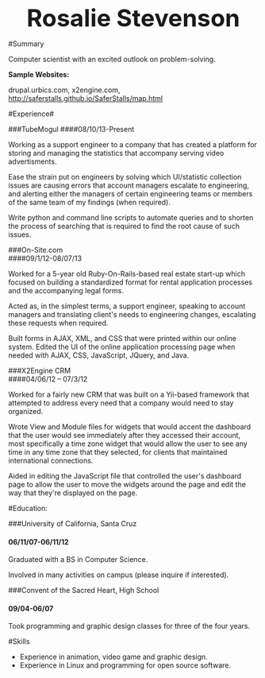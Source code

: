 
<p align="center"><b><font size="60">Rosalie Stevenson</font></b></p>

#Summary

Computer scientist with an excited outlook on problem-solving.

**Sample Websites:**

drupal.urbics.com, x2engine.com, http://saferstalls.github.io/SaferStalls/map.html

#Experience#

###TubeMogul 
####08/10/13-Present

   Working as a support engineer to a company that has created a platform for storing and managing the statistics that accompany serving video advertisments. 

  Ease the strain put on engineers by solving which UI/statistic collection issues are causing errors that account managers escalate to engineering, and alerting either the managers of certain engineering teams or members of the same team of my findings (when required).

   Write python and command line scripts to automate queries and to shorten the process of searching that is required to find the root cause of such issues.

###On-Site.com               
####09/1/12-08/07/13

  Worked for a 5-year old Ruby-On-Rails-based real estate start-up which focused on building a standardized format for rental application processes and the accompanying legal forms.

   Acted as, in the simplest terms, a support engineer, speaking to account managers and translating client's needs to engineering changes, escalating these requests when required.

   Built forms in AJAX, XML, and CSS that were printed within our online system.
Edited the UI of the online application processing page when needed with AJAX, CSS, JavaScript, JQuery, and Java.

###X2Engine CRM       
####04/06/12 – 07/3/12

   Worked for a fairly new CRM that was built on a Yii-based framework that attempted to address every need that a company would need to stay organized. 

   Wrote View and Module files for widgets that would accent the dashboard that the user would see immediately after they accessed their account, most specifically a time zone widget that would allow the user to see any time in any time zone that they selected, for clients that maintained international connections.

   Aided in editing the JavaScript file that controlled the user's dashboard page to allow the user to move the widgets around the page and edit the way that they're displayed on the page.

#Education:

###University of California, Santa Cruz      
#### 06/11/07-06/11/12

   Graduated with a BS in Computer Science.

   Involved in many activities on campus (please inquire if interested).

###Convent of the Sacred Heart, High School   
#### 09/04-06/07

   Took programming and graphic design classes for three of the four years.

#Skills
* Experience in animation, video game and graphic design.
* Experience in Linux and programming for open source software.


